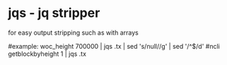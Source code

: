 # jqs - jq stripper 

for easy output stripping such as with arrays

#example: woc_height 700000 | jqs .tx | sed 's/null//g' | sed '/^$/d'
#ncli getblockbyheight 1 | jqs .tx
